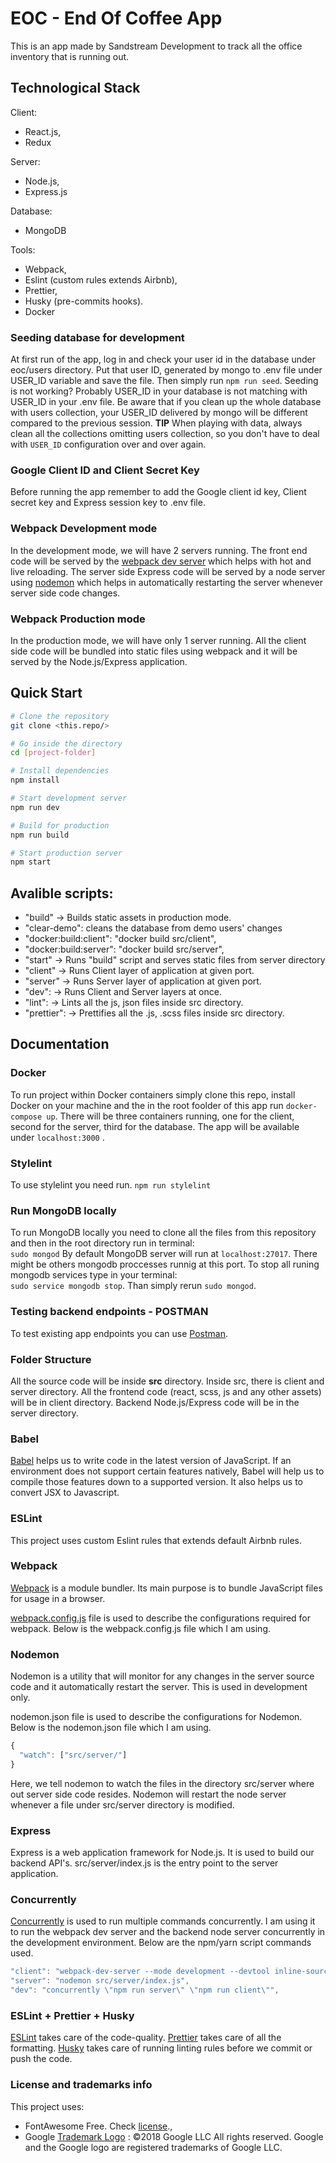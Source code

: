 # EOC - End Of Coffee App

This is an app made by Sandstream Development to track all the office inventory that is running out.

## Technological Stack

Client:

- React.js,
- Redux

Server:

- Node.js,
- Express.js

Database:

- MongoDB

Tools:

- Webpack,
- Eslint (custom rules extends Airbnb),
- Prettier,
- Husky (pre-commits hooks).
- Docker

### Seeding database for development

At first run of the app, log in and check your user id in the database under eoc/users directory. Put that user ID, generated by mongo to .env file under USER_ID variable and save the file.
Then simply run `npm run seed`.
Seeding is not working? Probably USER_ID in your database is not matching with USER_ID in your .env file. Be aware that if you clean up the whole database with users collection, your USER_ID delivered by mongo will be different compared to the previous session. **TIP** When playing with data, always clean all the collections omitting users collection, so you don't have to deal with `USER_ID` configuration over and over again.

### Google Client ID and Client Secret Key

Before running the app remember to add the Google client id key, Client secret key and Express session key to .env file.

### Webpack Development mode

In the development mode, we will have 2 servers running. The front end code will be served by the [webpack dev server](https://webpack.js.org/configuration/dev-server/) which helps with hot and live reloading. The server side Express code will be served by a node server using [nodemon](https://nodemon.io/) which helps in automatically restarting the server whenever server side code changes.

### Webpack Production mode

In the production mode, we will have only 1 server running. All the client side code will be bundled into static files using webpack and it will be served by the Node.js/Express application.

## Quick Start

```bash
# Clone the repository
git clone <this.repo/>

# Go inside the directory
cd [project-folder]

# Install dependencies
npm install

# Start development server
npm run dev

# Build for production
npm run build

# Start production server
npm start
```

## Avalible scripts:

- "build" -> Builds static assets in production mode.
- "clear-demo": cleans the database from demo users' changes
- "docker:build:client": "docker build src/client",
- "docker:build:server": "docker build src/server",
- "start" -> Runs "build" script and serves static files from server directory
- "client" -> Runs Client layer of application at given port.
- "server" -> Runs Server layer of application at given port.
- "dev": -> Runs Client and Server layers at once.
- "lint": -> Lints all the js, json files inside src directory.
- "prettier": -> Prettifies all the .js, .scss files inside src directory.

## Documentation

### Docker

To run project within Docker containers simply clone this repo, install Docker on your machine and the in the root foolder of this app run
`docker-compose up`. There will be three containers running, one for the client, second for the server, third for the database. The app will be available under `localhost:3000` .

### Stylelint

To use stylelint you need run. `npm run stylelint`

### Run MongoDB locally

To run MongoDB locally you need to clone all the files from this repository and then in the root directory run in terminal: <br/> `sudo mongod`
By default MongoDB server will run at `localhost:27017`.
There might be others mongodb proccesses runnig at this port. To stop all runing mongodb services type in your terminal: <br/> `sudo service mongodb stop`. Than simply rerun `sudo mongod`.

### Testing backend endpoints - POSTMAN

To test existing app endpoints you can use [Postman](https://www.getpostman.com/).

### Folder Structure

All the source code will be inside **src** directory. Inside src, there is client and server directory. All the frontend code (react, scss, js and any other assets) will be in client directory. Backend Node.js/Express code will be in the server directory.

### Babel

[Babel](https://babeljs.io/) helps us to write code in the latest version of JavaScript. If an environment does not support certain features natively, Babel will help us to compile those features down to a supported version. It also helps us to convert JSX to Javascript.

### ESLint

This project uses custom Eslint rules that extends default Airbnb rules.

### Webpack

[Webpack](https://webpack.js.org/) is a module bundler. Its main purpose is to bundle JavaScript files for usage in a browser.

[webpack.config.js](https://webpack.js.org/configuration/) file is used to describe the configurations required for webpack. Below is the webpack.config.js file which I am using.

### Nodemon

Nodemon is a utility that will monitor for any changes in the server source code and it automatically restart the server. This is used in development only.

nodemon.json file is used to describe the configurations for Nodemon. Below is the nodemon.json file which I am using.

```javascript
{
  "watch": ["src/server/"]
}
```

Here, we tell nodemon to watch the files in the directory src/server where out server side code resides. Nodemon will restart the node server whenever a file under src/server directory is modified.

### Express

Express is a web application framework for Node.js. It is used to build our backend API's.
src/server/index.js is the entry point to the server application.

### Concurrently

[Concurrently](https://github.com/kimmobrunfeldt/concurrently) is used to run multiple commands concurrently. I am using it to run the webpack dev server and the backend node server concurrently in the development environment. Below are the npm/yarn script commands used.

```javascript
"client": "webpack-dev-server --mode development --devtool inline-source-map --hot",
"server": "nodemon src/server/index.js",
"dev": "concurrently \"npm run server\" \"npm run client\"",
```

### ESLint + Prettier + Husky

[ESLint](https://eslint.org/) takes care of the code-quality. [Prettier](https://prettier.io/) takes care of all the formatting. [Husky](https://github.com/typicode/husky) takes care of running linting rules before we commit or push the code.

### License and trademarks info

This project uses:

- FontAwesome Free. Check [license]('https://fontawesome.com/license').,
- Google [Trademark Logo]('https://www.google.com/permissions/logos-trademarks/') : ©2018 Google LLC All rights reserved. Google and the Google logo are registered trademarks of Google LLC.
